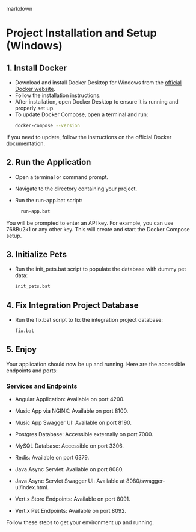 markdown
# Project Installation and Setup (Windows)

## 1. Install Docker
- Download and install Docker Desktop for Windows from the [official Docker website](https://www.docker.com/products/docker-desktop).
- Follow the installation instructions.
- After installation, open Docker Desktop to ensure it is running and properly set up.
- To update Docker Compose, open a terminal and run:
  ```sh
  docker-compose --version
If you need to update, follow the instructions on the official Docker documentation.

## 2. Run the Application
- Open a terminal or command prompt.
- Navigate to the directory containing your project.
- Run the run-app.bat script:

  ```sh
    run-app.bat
You will be prompted to enter an API key. For example, you can use 768Bu2k1 or any other key. This will create and start the Docker Compose setup.

## 3. Initialize Pets
- Run the init_pets.bat script to populate the database with dummy pet data:
  ```sh
  init_pets.bat
## 4. Fix Integration Project Database
- Run the fix.bat script to fix the integration project database:
  ```sh
  fix.bat
## 5. Enjoy
Your application should now be up and running. Here are the accessible endpoints and ports:

### Services and Endpoints

- Angular Application: Available on port 4200.

- Music App via NGINX: Available on port 8100.
- Music App Swagger UI: Available on port 8190.
  
- Postgres Database: Accessible externally on port 7000.
- MySQL Database: Accessible on port 3306.
- Redis: Available on port 6379.
  
- Java Async Servlet: Available on port 8080.
- Java Async Servlet Swagger UI: Available at 8080/swagger-ui/index.html.
  
- Vert.x Store Endpoints: Available on port 8091.
- Vert.x Pet Endpoints: Available on port 8092.

Follow these steps to get your environment up and running.
